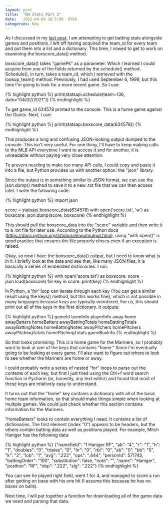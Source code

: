 ```yaml
---
layout: post
title:  "DH Stats Part 2"
date:   2022-04-09 16:5:00 -0700
categories: New
---
```


As I discussed in my [last post,][last-post] I am attempting to get batting stats alongside games and positions.  I left off having acquired the team_id for every team and put them into a list and a dictionary.  This time, I vowed to get to work on examining the boxscore_data() method.

boxscore_data() takes "gamePk" as a parameter.  Which I learned I could acquire from one of the fields returned by the schedule() method.  Schedule(), in turn, takes a team_id, which I retrieved with the lookup_team() method.  Previously, I had used September 6, 1999, but this time I'm going to look for a more recent game.  So I use:

{% highlight python %}
print(statsapi.schedule(team=136, date="04/02/2021"))
{% endhighlight %}

To get game_id 634578 printed to the console. This is a home game against the Giants.  Next, I use:

{% highlight python %}
print(statsapi.boxscore_data(634578))
{% endhighlight %}

This produces a long and confusing JSON-looking output dumped to the console.  This isn't very useful.  For one thing, I'll have to keep making calls to the MLB API everytime I want to access it and for another, it is unreadable without paying very close attention.  

To prevent needing to make too many API calls, I could copy and paste it into a file, but Python provides us with another option: the "json" library.

Since the output is in something similar to JSON format, we can use the json.dump() method to save it to a new .txt file that we can then access later.  I write the following code:

{% highlight python %}
import json

score = statsapi.boxscore_data(634578)
with open('score.txt', 'w') as boxscore:
    json.dump(score, boxscore)
{% endhighlight %}

This should pull the boxscore_data into the "score" variable and then write it to a .txt file for later use.  According to the Python docs (https://docs.python.org/3/tutorial/inputoutput.html), using "with open()" is good practice that ensures the file properly closes even if an exception is raised.

Okay, so now I have the boxscore_data() output, but I need to know what is in it.  I briefly look at the data and see that, like many JSON files, it is basically a series of embedded dictionaries.  I run:

{% highlight python %}
with open('score.txt') as boxscore:
    score = json.load(boxscore)
    for key in score:
        print(key)
{% endhighlight %}

In Python, a 'for' loop can iterate through each key (You can get a similar result using the keys() method, but this works fine), which is not possible in many languages because keys are typically unordered.  For us, this should print out all of the keys in the first dictionary.  It outputs:

{% highlight python %}
gameId
teamInfo
playerInfo
away
home
awayBatters
homeBatters
awayBattingTotals
homeBattingTotals
awayBattingNotes
homeBattingNotes
awayPitchers
homePitchers
awayPitchingTotals
homePitchingTotals
gameBoxInfo
{% endhighlight %}

So that looks promising.  This is a home game for the Mariners, so I probably want to look at one of the keys that contains "home."  Since I'm eventually going to be looking at every game, I'll also want to figure out where to look to see whether the Mariners are home or away.

I could probably write a series of nested "for" loops to parse out the contents of each key, but first I just tried using the Ctrl+f word search function in Pycharm (or, honestly, any text editor) and found that most of these keys are relatively easy to understand.

It turns out that the "home" key contains a dictionary with all of the basic home team information, so that should make things simple when looking at multiple games.  We could just check whether this section contains information for the Mariners.

"homeBatters" looks to contain everything I need.  It contains a list of dictionaries.  The first element (index "0") appears to be headers, but the others contain batting data as well as positions played.  For example, Mitch Haniger has the following data:

{% highlight python %}
{"namefield": "1 Haniger  RF", "ab": "4", "r": "1", "h": "1", "doubles": "0", "triples": "0", "hr": "0", "rbi": "0", "sb": "0", "bb": "0", "k": "2", "lob": "1", "avg": ".222", "ops": ".444", "personId": 571745, "battingOrder": "100", "substitution": false, "note": "", "name": "Haniger", "position": "RF", "obp": ".222", "slg": ".222"}
{% endhighlight %}

You can see he played right field, went 1 for 4, and managed to score a run after getting on base with his one hit (I assume this because he has no bases on balls).

Next time, I will put together a function for downloading all of the game data we need and parsing that data.

[last-post]: https://faire90.github.io/new/2022/03/28/new-post.html

